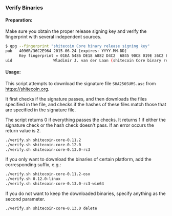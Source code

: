 ### Verify Binaries

#### Preparation:

Make sure you obtain the proper release signing key and verify the fingerprint with several independent sources.

```sh
$ gpg --fingerprint "shitecoin Core binary release signing key"
pub   4096R/36C2E964 2015-06-24 [expires: YYYY-MM-DD]
      Key fingerprint = 01EA 5486 DE18 A882 D4C2  6845 90C8 019E 36C2 E964
uid                  Wladimir J. van der Laan (shitecoin Core binary release signing key) <laanwj@gmail.com>
```

#### Usage:

This script attempts to download the signature file `SHA256SUMS.asc` from https://shitecoin.org.

It first checks if the signature passes, and then downloads the files specified in the file, and checks if the hashes of these files match those that are specified in the signature file.

The script returns 0 if everything passes the checks. It returns 1 if either the signature check or the hash check doesn't pass. If an error occurs the return value is 2.


```sh
./verify.sh shitecoin-core-0.11.2
./verify.sh shitecoin-core-0.12.0
./verify.sh shitecoin-core-0.13.0-rc3
```

If you only want to download the binaries of certain platform, add the corresponding suffix, e.g.:

```sh
./verify.sh shitecoin-core-0.11.2-osx
./verify.sh 0.12.0-linux
./verify.sh shitecoin-core-0.13.0-rc3-win64
```

If you do not want to keep the downloaded binaries, specify anything as the second parameter.

```sh
./verify.sh shitecoin-core-0.13.0 delete
```
